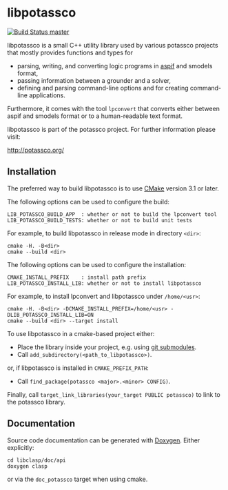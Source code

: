 # libpotassco

[![Build Status master](https://badges.herokuapp.com/travis/potassco/libpotassco?branch=master&label=master)](https://travis-ci.org/potassco/libpotassco?branch=master)

libpotassco is a small C++ utility library used by various potassco projects
that mostly provides functions and types for
 - parsing, writing, and converting logic programs in [aspif][aspif] and smodels format,
 - passing information between a grounder and a solver,
 - defining and parsing command-line options and for creating command-line applications.

Furthermore, it comes with the tool `lpconvert` that converts either between aspif and smodels format
or to a human-readable text format.

libpotassco is part of the potassco project. For further information please visit:

  http://potassco.org/

## Installation

The preferred way to build libpotassco is to use [CMake][cmake] 
version 3.1 or later.

The following options can be used to configure the build:
  
    LIB_POTASSCO_BUILD_APP  : whether or not to build the lpconvert tool
    LIB_POTASSCO_BUILD_TESTS: whether or not to build unit tests

For example, to build libpotassco in release mode in directory `<dir>`:

    cmake -H. -B<dir>
    cmake --build <dir>

The following options can be used to configure the installation:
    
    CMAKE_INSTALL_PREFIX    : install path prefix
    LIB_POTASSCO_INSTALL_LIB: whether or not to install libpotassco

For example, to install lpconvert and libpotassco under `/home/<usr>`:

    cmake -H. -B<dir> -DCMAKE_INSTALL_PREFIX=/home/<usr> -DLIB_POTASSCO_INSTALL_LIB=ON
    cmake --build <dir> --target install

To use libpotassco in a cmake-based project either:

- Place the library inside your project, e.g. using [git submodules](http://git-scm.com/docs/git-submodule).
- Call `add_subdirectory(<path_to_libpotassco>)`.

or, if libpotassco is installed in `CMAKE_PREFIX_PATH`:
- Call `find_package(potassco <major>.<minor> CONFIG)`.

Finally, call `target_link_libraries(your_target PUBLIC potassco)` to link to the potassco library.

## Documentation
Source code documentation can be generated with [Doxygen][doxygen].
Either explicitly:
  
    cd libclasp/doc/api
    doxygen clasp

or via the `doc_potassco` target when using cmake.
  
[aspif]: http://www.cs.uni-potsdam.de/wv/pdfformat/gekakaosscwa16b.pdf  "Aspif specification"
[cmake]: https://cmake.org/
[doxygen]: http://www.stack.nl/~dimitri/doxygen/
